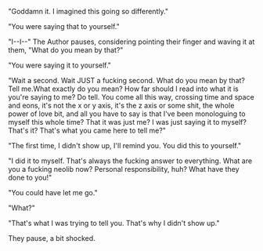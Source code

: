 "Goddamn it. I imagined this going so differently."

"You were saying that to yourself."

"I--I--" The Author pauses, considering pointing their finger and waving it at them, "What do you mean by that?"

"You were saying it to yourself."

"Wait a second. Wait JUST a fucking second. What do you mean by that? Tell me.What exactly do you mean? How far should I read into what it is you're saying to me? Do tell. You come all this way, crossing time and space and eons, it's not the x or y axis, it's the z axis or some shit, the whole power of love bit, and all you have to say is that I've been monologuing to myself this whole time? That it was just me? I was just saying it to myself? That's it? That's what you came here to tell me?"

"The first time, I didn't show up, I'll remind you. You did this to yourself."

"I did it to myself. That's always the fucking answer to everything. What are you a fucking neolib now? Personal responsibility, huh? What have they done to you!"

"You could have let me go."

"What?"

"That's what I was trying to tell you. That's why I didn't show up."

They pause, a bit shocked.